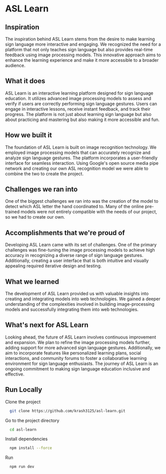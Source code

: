 # ASL Learn

## Inspiration
The inspiration behind ASL Learn stems from the desire to make learning sign language more interactive and engaging. We recognized the need for a platform that not only teaches sign language but also provides real-time feedback using image processing models. This innovative approach aims to enhance the learning experience and make it more accessible to a broader audience.

## What it does
ASL Learn is an interactive learning platform designed for sign language education. It utilizes advanced image processing models to assess and verify if users are correctly performing sign language gestures. Users can engage in interactive lessons, receive instant feedback, and track their progress. The platform is not just about learning sign language but also about practicing and mastering but also making it more accessible and fun.

## How we built it
The foundation of ASL Learn is built on image recognition technology. We employed image processing models that can accurately recognize and analyze sign language gestures. The platform incorporates a user-friendly interface for seamless interaction. Using Google's open source media pipe network and creating our own ASL recognition model we were able to combine the two to create the project.

## Challenges we ran into
One of the biggest challenges we ran into was the creation of the model to detect which ASL letter the hand coordinated to. Many of the online pre-trained models were not entirely compatible with the needs of our project, so we had to create our own.

## Accomplishments that we're proud of
Developing ASL Learn came with its set of challenges. One of the primary challenges was fine-tuning the image processing models to achieve high accuracy in recognizing a diverse range of sign language gestures. Additionally, creating a user interface that is both intuitive and visually appealing required iterative design and testing.

## What we learned
The development of ASL Learn provided us with valuable insights into creating and integrating models into web technologies. We gained a deeper understanding of the complexities involved in building image-processing models and successfully integrating them into web technologies.

## What's next for ASL Learn
Looking ahead, the future of ASL Learn involves continuous improvement and expansion. We plan to refine the image processing models further, adding support for more advanced sign language gestures. Additionally, we aim to incorporate features like personalized learning plans, social interactions, and community forums to foster a collaborative learning environment for sign language enthusiasts. The journey of ASL Learn is an ongoing commitment to making sign language education inclusive and effective.


## Run Locally

Clone the project

```bash
  git clone https://github.com/krash3125/asl-learn.git
```

Go to the project directory

```bash
  cd asl-learn
```

Install dependencies

```bash
  npm install --force
```

Run

```bash
  npm run dev
```
